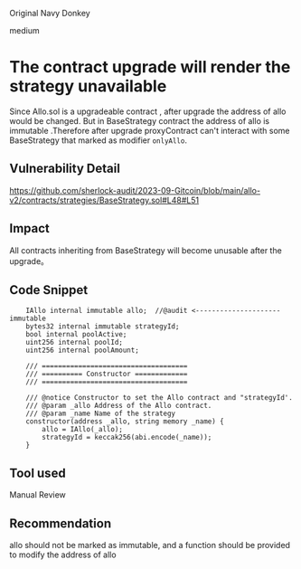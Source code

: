Original Navy Donkey

medium

# The contract upgrade will render the strategy unavailable
Since Allo.sol is a upgradeable contract , after upgrade the address of allo would be changed. But in BaseStrategy  contract the address of allo is immutable .Therefore after upgrade proxyContract can't interact with some BaseStrategy that marked as modifier `onlyAllo`.

## Vulnerability Detail
https://github.com/sherlock-audit/2023-09-Gitcoin/blob/main/allo-v2/contracts/strategies/BaseStrategy.sol#L48#L51


## Impact
All contracts inheriting from BaseStrategy will become unusable after the upgrade。

## Code Snippet
```solidity
    IAllo internal immutable allo;  //@audit <--------------------- immutable 
    bytes32 internal immutable strategyId;
    bool internal poolActive;
    uint256 internal poolId;
    uint256 internal poolAmount;

    /// ====================================
    /// ========== Constructor =============
    /// ====================================

    /// @notice Constructor to set the Allo contract and "strategyId'.
    /// @param _allo Address of the Allo contract.
    /// @param _name Name of the strategy
    constructor(address _allo, string memory _name) {
        allo = IAllo(_allo);
        strategyId = keccak256(abi.encode(_name));
    }
```


## Tool used

Manual Review

## Recommendation
allo should not be marked as immutable, and a function should be provided to modify the address of allo